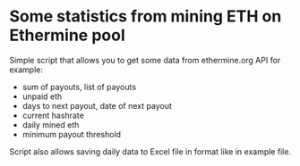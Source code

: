 # Some statistics from mining ETH on Ethermine pool
Simple script that allows you to get some data from ethermine.org API for example:
- sum of payouts, list of payouts 
- unpaid eth
- days to next payout, date of next payout 
- current hashrate 
- daily mined eth 
- minimum payout threshold

Script also allows saving daily data to Excel file in format like in example file.
